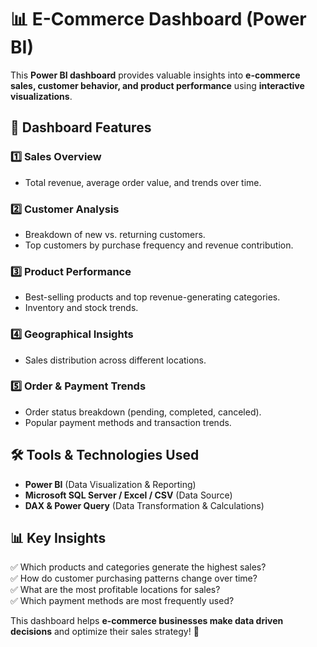 # 📊 E-Commerce Dashboard (Power BI)  

This **Power BI dashboard** provides valuable insights into **e-commerce sales, customer behavior, and product performance** using **interactive visualizations**.  

## 📌 Dashboard Features  

### 1️⃣ Sales Overview  
- Total revenue, average order value, and trends over time.  

### 2️⃣ Customer Analysis  
- Breakdown of new vs. returning customers.  
- Top customers by purchase frequency and revenue contribution.  

### 3️⃣ Product Performance  
- Best-selling products and top revenue-generating categories.  
- Inventory and stock trends.  

### 4️⃣ Geographical Insights  
- Sales distribution across different locations.  

### 5️⃣ Order & Payment Trends  
- Order status breakdown (pending, completed, canceled).  
- Popular payment methods and transaction trends.  

## 🛠 Tools & Technologies Used  
- **Power BI** (Data Visualization & Reporting)  
- **Microsoft SQL Server / Excel / CSV** (Data Source)  
- **DAX & Power Query** (Data Transformation & Calculations)  

## 📊 Key Insights  
✅ Which products and categories generate the highest sales?  
✅ How do customer purchasing patterns change over time?  
✅ What are the most profitable locations for sales?  
✅ Which payment methods are most frequently used?  

This dashboard helps **e-commerce businesses make data driven decisions** and optimize their sales strategy! 🚀  

